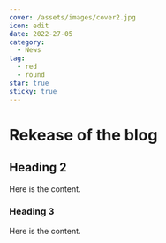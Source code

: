 ```yaml
---
cover: /assets/images/cover2.jpg
icon: edit
date: 2022-27-05
category:
  - News
tag:
  - red
  - round
star: true
sticky: true
---
```


# Rekease of the blog

## Heading 2

Here is the content.

### Heading 3

Here is the content.
